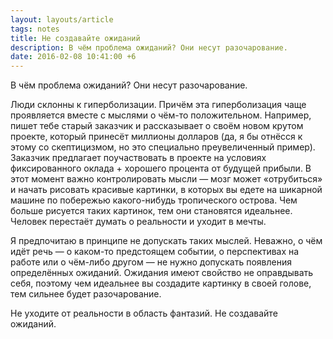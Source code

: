 ```yaml
---
layout: layouts/article
tags: notes
title: Не создавайте ожиданий
description: В чём проблема ожиданий? Они несут разочарование.
date: 2016-02-08 10:41:00 +6
---
```

<p class="subtitle">В чём проблема ожиданий? Они несут разочарование.</p>

Люди склонны к гиперболизации. Причём эта гиперболизация чаще проявляется вместе с мыслями о чём-то положительном. Например, пишет тебе старый заказчик и рассказывает о своём новом крутом проекте, который принесёт миллионы долларов (да, я бы отнёсся к этому со скептицизмом, но это специально преувеличенный пример). Заказчик предлагает поучаствовать в проекте на условиях фиксированного оклада + хорошего процента от будущей прибыли. В этот момент важно контролировать мысли — мозг может «отрубиться» и начать рисовать красивые картинки, в которых вы едете на шикарной машине по побережью какого-нибудь тропического острова. Чем больше рисуется таких картинок, тем они становятся идеальнее. Человек перестаёт думать о реальности и уходит в мечты.

Я предпочитаю в принципе не допускать таких мыслей. Неважно, о чём идёт речь — о каком-то предстоящем событии, о перспективах на работе или о чём-либо другом — не нужно допускать появления определённых ожиданий. Ожидания имеют свойство не оправдывать себя, поэтому чем идеальнее вы создадите картинку в своей голове, тем сильнее будет разочарование.

Не уходите от реальности в область фантазий. Не создавайте ожиданий.
